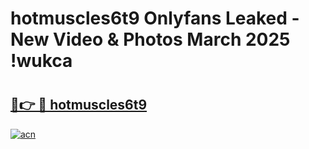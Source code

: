 # hotmuscles6t9 Onlyfans Leaked - New Video & Photos March 2025 !wukca

# <h2><a href="https://w6gvlr.iuczelnia.edu.pl?title=hotmuscles6t9&ref=wukca">🔗👉 🔴 hotmuscles6t9</a></h2>

[![acn](https://github.com/user-attachments/assets/0f9c940e-d8b0-45ae-aac7-cd30a18b3e1c)](https://w6gvlr.iuczelnia.edu.pl?title=hotmuscles6t9&ref=wukca)

